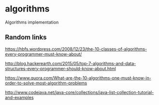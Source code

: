 # algorithms
Algorithms implementation

## Random links

https://hbfs.wordpress.com/2008/12/23/the-10-classes-of-algorithms-every-programmer-must-know-about/

http://blog.hackerearth.com/2015/05/top-7-algorithms-and-data-structures-every-programmer-should-know-about.html

https://www.quora.com/What-are-the-10-algorithms-one-must-know-in-order-to-solve-most-algorithm-problems

http://www.codejava.net/java-core/collections/java-list-collection-tutorial-and-examples


